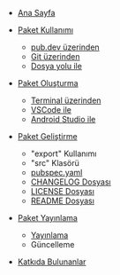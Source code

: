 <!-- docs/_sidebar.md -->
* [Ana Sayfa](README.md)

* [Paket Kullanımı](package-usage/package-usage.md)
  - [pub.dev üzerinden](package-usage/from-pubdev.md)
  - [Git üzerinden](package-usage/from-git.md)
  - [Dosya yolu ile](package-usage/by-file-path.md)

* [Paket Oluşturma](creating-package/creating-package.md)
  - [Terminal üzerinden](creating-package/from-terminal.md)
  - [VSCode ile](creating-package/with-vscode.md)
  - [Android Studio ile](creating-package/with-androidstudio.md)

* [Paket Geliştirme](package-development/package-development.md)
  - "export" Kullanımı
  - "src" Klasörü
  - [pubspec.yaml](package-development/pubspec-file.md)
  - [CHANGELOG Dosyası](package-development/changelog-file.md)
  - [LICENSE Dosyası](package-development/license-file.md)
  - [README Dosyası](package-development/readme-file.md)

* [Paket Yayınlama](publishing-package/publishing-package.md)
  - [Yayınlama](publishing-package/publishing.md)
  - Güncelleme

* [Katkıda Bulunanlar](contributors/contributors.md)
